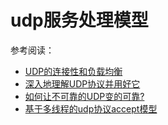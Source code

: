 # udp服务处理模型


参考阅读：
- [UDP的连接性和负载均衡](http://www.52im.net/forum.php?mod=viewthread&tid=1018&ctid=28)
- [深入地理解UDP协议并用好它](http://www.52im.net/thread-1024-1-1.html)
- [如何让不可靠的UDP变的可靠?](http://www.52im.net/thread-1293-1-1.html)
- [基于多线程的udp协议accept模型](https://andycong.top/2020/01/05/%E5%9F%BA%E4%BA%8E%E5%A4%9A%E7%BA%BF%E7%A8%8B%E7%9A%84udp%E5%8D%8F%E8%AE%AEaccept%E6%A8%A1%E5%9E%8B/)